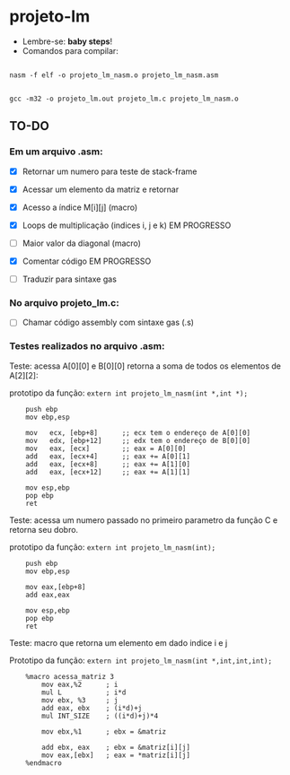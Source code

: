 
# projeto-lm

- Lembre-se: **baby steps**!
- Comandos para compilar:  

```

nasm -f elf -o projeto_lm_nasm.o projeto_lm_nasm.asm

```

```

gcc -m32 -o projeto_lm.out projeto_lm.c projeto_lm_nasm.o

```

## TO-DO 

### Em um arquivo .asm: 

- [x] Retornar um numero para teste de stack-frame  

- [x] Acessar um elemento da matriz e retornar

- [x] Acesso a índice M[i][j] (macro)  

- [x] Loops de multiplicação (indices i, j e k) EM PROGRESSO

- [ ] Maior valor da diagonal (macro)

- [x] Comentar código EM PROGRESSO  

- [ ]  Traduzir para sintaxe gas


### No arquivo projeto_lm.c:

- [ ] Chamar código assembly com sintaxe gas (.s)

### Testes realizados no arquivo .asm:

Teste: acessa A[0][0] e B[0][0]
retorna a soma de todos os elementos de A[2][2]:


prototipo da função:  ```extern int projeto_lm_nasm(int *,int *);```
```
    push ebp
    mov ebp,esp
        
    mov   ecx, [ebp+8]      ;; ecx tem o endereço de A[0][0]
    mov   edx, [ebp+12]     ;; edx tem o endereço de B[0][0]
    mov   eax, [ecx]        ;; eax = A[0][0]
    add   eax, [ecx+4]      ;; eax += A[0][1]
    add   eax, [ecx+8]      ;; eax += A[1][0]
    add   eax, [ecx+12]     ;; eax += A[1][1]
        
    mov esp,ebp
    pop ebp
    ret
```

Teste: acessa um numero passado no primeiro parametro da função C
e retorna seu dobro.

prototipo da função: ```extern int projeto_lm_nasm(int);```
```
    push ebp
    mov ebp,esp  
    
    mov eax,[ebp+8]
    add eax,eax
    
    mov esp,ebp
    pop ebp
    ret
```

Teste: macro que retorna um elemento em dado indice i e j

Prototipo da função: ```extern int projeto_lm_nasm(int *,int,int,int); ```
```
    %macro acessa_matriz 3
        mov eax,%2      ; i
        mul L           ; i*d
        mov ebx, %3     ; j
        add eax, ebx    ; (i*d)+j
        mul INT_SIZE    ; ((i*d)+j)*4
        
        mov ebx,%1      ; ebx = &matriz
        
        add ebx, eax    ; ebx = &matriz[i][j]
        mov eax,[ebx]   ; eax = *matriz[i][j]
    %endmacro
```